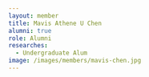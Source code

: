 ```yaml
---
layout: member
title: Mavis Athene U Chen
alumni: true
role: Alumni
researches:
  - Undergraduate Alum
image: /images/members/mavis-chen.jpg
---
```



